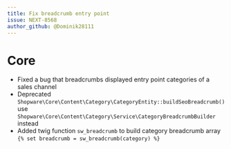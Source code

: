 ```yaml
---
title: Fix breadcrumb entry point
issue: NEXT-8568
author_github: @Dominik28111
---
```

# Core
* Fixed a bug that breadcrumbs displayed entry point categories of a sales channel
* Deprecated `Shopware\Core\Content\Category\CategoryEntity::buildSeoBreadcrumb()` use `Shopware\Core\Content\Category\Service\CategoryBreadcrumbBuilder` instead
* Added twig function `sw_breadcrumb` to build category breadcrumb array `{% set breadcrumb = sw_breadcrumb(category) %}`
